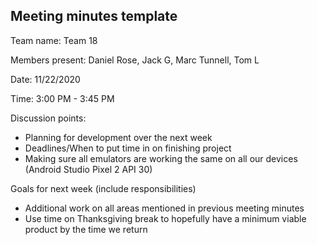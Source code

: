 ## Meeting minutes template

Team name: Team 18

Members present: Daniel Rose, Jack G, Marc Tunnell, Tom L

Date: 11/22/2020

Time: 3:00 PM - 3:45 PM

Discussion points: 

* Planning for development over the next week
* Deadlines/When to put time in on finishing project
* Making sure all emulators are working the same on all our devices (Android Studio Pixel 2 API 30)


Goals for next week (include responsibilities)

* Additional work on all areas mentioned in previous meeting minutes
* Use time on Thanksgiving break to hopefully have a minimum viable product by the time we return